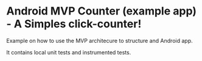 # Android MVP Counter (example app) - A Simples click-counter!

Example on how to use the MVP architecure to structure and Android app.

It contains local unit tests and instrumented tests.